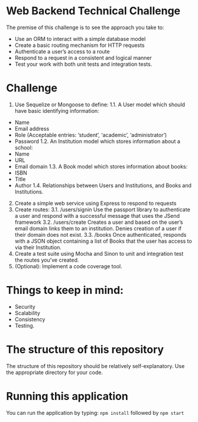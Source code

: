 # Web Backend Technical Challenge
The premise of this challenge is to see the approach you take to:
- Use an ORM to interact with a simple database model
- Create a basic routing mechanism for HTTP requests
- Authenticate a user’s access to a route
- Respond to a request in a consistent and logical manner
- Test your work with both unit tests and integration tests.

# Challenge
1. Use Sequelize or Mongoose to define:
  1.1. A User model which should have basic identifying information:
  - Name
  - Email address
  - Role (Acceptable entries: ‘student’, ‘academic’, ‘administrator’)
  - Password
  1.2. An Institution model which stores information about a school:
  - Name
  - URL
  - Email domain
  1.3. A Book model which stores information about books:
  - ISBN
  - Title
  - Author
  1.4. Relationships between Users and Institutions, and Books and Institutions.
2. Create a simple web service using Express to respond to requests
3. Create routes:
  3.1. /users/signin Use the passport library to authenticate a user and respond with a successful message that uses the JSend framework
  3.2. /users/create Creates a user and based on the user’s email domain links them to an institution. Denies creation of a user if their domain does not exist.
  3.3. /books Once authenticated, responds with a JSON object containing a list of Books that the user has access to via their Institution. 
4. Create a test suite using Mocha and Sinon to unit and integration test the routes you’ve created.
5. (Optional): Implement a code coverage tool.

# Things to keep in mind:
- Security
- Scalability
- Consistency
- Testing.

# The structure of this repository
The structure of this repository should be relatively self-explanatory. 
Use the appropriate directory for your code.

# Running this application
You can run the application by typing:
`npm install` followed by `npm start` 
